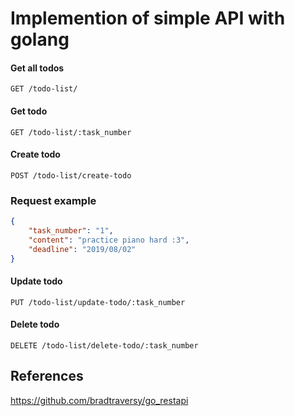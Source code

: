 # Implemention of simple API with golang

#### Get all todos
`GET /todo-list/`

#### Get todo
`GET /todo-list/:task_number`

#### Create todo
`POST /todo-list/create-todo`

### Request example
```json
{
    "task_number": "1",
    "content": "practice piano hard :3",
    "deadline": "2019/08/02"
}
```

#### Update todo
`PUT /todo-list/update-todo/:task_number`

#### Delete todo
`DELETE /todo-list/delete-todo/:task_number`

## References
https://github.com/bradtraversy/go_restapi






